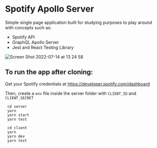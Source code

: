 # Spotify Apollo Server

Simple single page application built for studying purposes to play around with concepts such as:
- Spotify API
- GraphQL Apollo Server
- Jest and React Testing Library


![Screen Shot 2022-07-14 at 13 24 58](https://user-images.githubusercontent.com/86314106/179052327-ceb5a1a2-68c1-42e4-ab29-4e216e8d8e69.png)

## To run the app after cloning:

Get your Spotify credentials at https://developer.spotify.com/dashboard

Then, create a `env` file inside the server folder with `CLIENT_ID` and `CLIENT_SECRET`

```
 cd server
 yarn 
 yarn start
 yarn test
```

```
 cd client
 yarn 
 yarn dev
 yarn test
```
